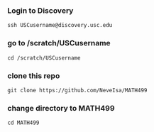 ### Login to Discovery

`ssh USCusername@discovery.usc.edu`


### go to /scratch/USCusername
`cd /scratch/USCusername`

### clone this repo
`git clone https://github.com/NeveIsa/MATH499`

### change directory to MATH499
`cd MATH499`

